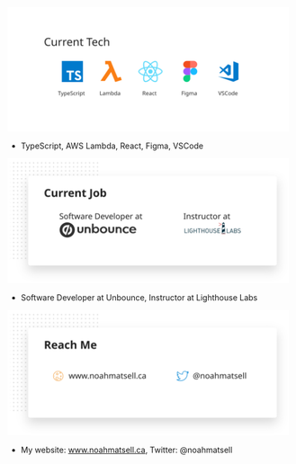 <a href="#"><img src="https://github.com/noahub/noahub/blob/master/current_tech1.svg" width="500px" alt="My Current Tech" /></a>
- TypeScript, AWS Lambda, React, Figma, VSCode

<a href="#"><img src="https://github.com/noahub/noahub/blob/master/current_job.svg" width="500px" alt="My Current Job" /></a>
- Software Developer at Unbounce, Instructor at Lighthouse Labs

<a href="#"><img src="https://github.com/noahub/noahub/blob/master/reach_me1.svg" width="500px" alt="Reach Me" /></a>
- My website: www.noahmatsell.ca, Twitter: @noahmatsell
<!--
**noahub/noahub** is a ✨ _special_ ✨ repository because its `README.md` (this file) appears on your GitHub profile.

Here are some ideas to get you started:

- 🔭 I’m currently working on ...
- 🌱 I’m currently learning ...
- 👯 I’m looking to collaborate on ...
- 🤔 I’m looking for help with ...
- 💬 Ask me about ...
- 📫 How to reach me: ...
- 😄 Pronouns: ...
- ⚡ Fun fact: ...
-->
